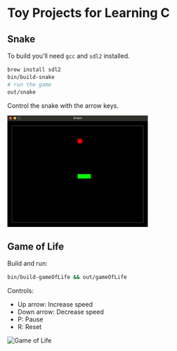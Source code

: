 # Toy Projects for Learning C

## Snake

To build you'll need `gcc` and `sdl2` installed.

```bash
brew install sdl2
bin/build-snake
# run the game
out/snake
```

Control the snake with the arrow keys.

![Snake](assets/snake.gif)

## Game of Life

Build and run:

```bash
bin/build-gameOfLife && out/gameOfLife
```

Controls:

- Up arrow: Increase speed
- Down arrow: Decrease speed
- P: Pause
- R: Reset

![Game of Life](assets/gameOfLife.gif)
